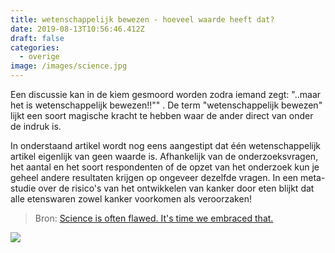 ```yaml
---
title: wetenschappelijk bewezen - hoeveel waarde heeft dat?
date: 2019-08-13T10:56:46.412Z
draft: false
categories:
  - overige
image: /images/science.jpg
---
```

Een discussie kan in de kiem gesmoord worden zodra iemand zegt: "..maar het is wetenschappelijk bewezen!!"" . De term "wetenschappelijk bewezen" lijkt een soort magische kracht te hebben waar de ander direct van onder de indruk is. 

In onderstaand artikel wordt nog eens aangestipt dat één wetenschappelijk artikel eigenlijk van geen waarde is. Afhankelijk van de onderzoeksvragen, het aantal en het soort respondenten of de opzet van het onderzoek kun je geheel andere resultaten krijgen op ongeveer dezelfde vragen. In een meta-studie over de risico's van het ontwikkelen van kanker door eten blijkt dat alle etenswaren zowel kanker voorkomen als veroorzaken!

> Bron: [Science is often flawed. It's time we embraced that.](https://www.vox.com/2015/5/13/8591837/how-science-is-broken)

![](/images/medical_studies-05.0.webp)

